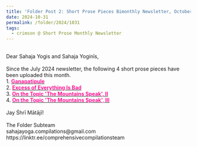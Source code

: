 ```yaml
---
title: 'Folder Post 2: Short Prose Pieces Bimonthly Newsletter, October 2024'
date: 2024-10-31
permalink: /folder/2024/1031
tags:
  - crimson @ Short Prose Monthly Newsletter
---
```


<p>
<br>
Dear Sahaja Yogis and Sahaja Yoginīs,<br>
<br>
Since the July 2024 newsletter, the following 4 short prose pieces have been uploaded this month.<br>
1. <a href="https://seven-teams.github.io/folder/1993-0801-TSW-Ganapatipule-1993-0813-SNA-P6-8"> <font color="DeepPink"><b>Ganapatipule</b></font></a><br>
2. <a href="https://seven-teams.github.io/folder/1999-1201-GT-1999-1200-SA"> <font color="DeepPink"><b>Excess of Everything Is Bad</b></font></a><br>
3. <a href="https://seven-teams.github.io/folder/1999-1201-M-1999-1200-SA"> <font color="DeepPink"><b>On the Topic 'The Mountains Speak', II</b></font></a><br>
4. <a href="https://seven-teams.github.io/folder/1999-1201-SA-1999-1200-SA"> <font color="DeepPink"><b>On the Topic 'The Mountains Speak', III</b></font></a><br>
<br>
Jay Śhrī Mātājī!<br>
<br>
The Folder Subteam<br>
sahajayoga.compilations@gmail.com<br>
https://linktr.ee/comprehensivecompilationsteam<br>
</p>